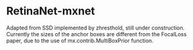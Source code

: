# RetinaNet-mxnet
Adapted from SSD implemented by zhresthold, still under construction.
Currently the sizes of the anchor boxes are different from the FocalLoss paper, due to the use of mx.contrib.MultiBoxPrior function.
